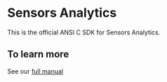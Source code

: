 # Sensors Analytics

This is the official ANSI C SDK for Sensors Analytics.

## To learn more

See our [full manual](http://www.sensorsdata.cn/manual/c_sdk.html)
